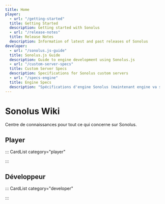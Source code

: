 ```yaml
---
title: Home
player:
  - url: "/getting-started"
  title: Getting Started
  description: Getting started with Sonolus
  - url: "/release-notes"
  title: Release Notes
  description: Information of latest and past releases of Sonolus
developer:
  - url: "/sonolus.js-guide"
  title: Sonolus.js Guide
  description: Guide to engine development using Sonolus.js
  - url: "/custom-server-specs"
  title: Custom Server Specs
  description: Specifications for Sonolus custom servers
  - url: "/specs-engine"
  title: Engine Specs
  description: "Spécifications d'engine Sonolus (maintenant engine va s'appeler "moteur" mais sur le jeux reste "engine".)"
---
```


# Sonolus Wiki

Centre de connaissances pour tout ce qui concerne sur Sonolus.

## Player

::: CardList category="player"

:::

## Développeur

::: CardList category="developer"

:::
